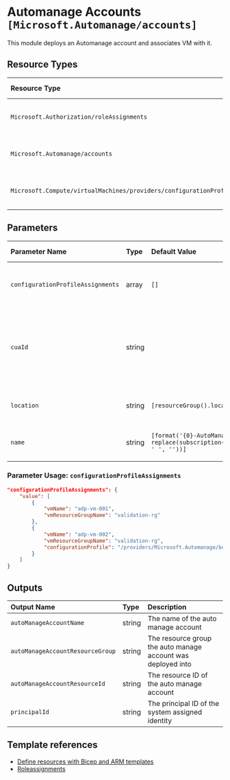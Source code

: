 # Automanage Accounts `[Microsoft.Automanage/accounts]`

This module deploys an Automanage account and associates VM with it.

## Resource Types

| Resource Type | API Version |
| :-- | :-- |
| `Microsoft.Authorization/roleAssignments` | 2020-04-01-preview |
| `Microsoft.Automanage/accounts` | 2020-06-30-preview |
| `Microsoft.Compute/virtualMachines/providers/configurationProfileAssignments` | 2021-04-30-preview |

## Parameters

| Parameter Name | Type | Default Value | Possible Values | Description |
| :-- | :-- | :-- | :-- | :-- |
| `configurationProfileAssignments` | array | `[]` |  | Optional. Any VM configuration profile assignments |
| `cuaId` | string |  |  | Optional. Customer Usage Attribution ID (GUID). This GUID must be previously registered. |
| `location` | string | `[resourceGroup().location]` |  | Optional. The location of automanage |
| `name` | string | `[format('{0}-AutoManage', replace(subscription().displayName, ' ', ''))]` |  | Optional. The name of automanage account |

### Parameter Usage: `configurationProfileAssignments`

```json
"configurationProfileAssignments": {
    "value": [
        {
            "vmName": "adp-vm-001",
            "vmResourceGroupName": "validation-rg"
        },
        {
            "vmName": "adp-vm-002",
            "vmResourceGroupName": "validation-rg",
            "configurationProfile": "/providers/Microsoft.Automanage/bestPractices/AzureBestPracticesDevTest"
        }
    ]
}
```

## Outputs

| Output Name | Type | Description |
| :-- | :-- | :-- |
| `autoManageAccountName` | string | The name of the auto manage account |
| `autoManageAccountResourceGroup` | string | The resource group the auto manage account was deployed into |
| `autoManageAccountResourceId` | string | The resource ID of the auto manage account |
| `principalId` | string | The principal ID of the system assigned identity |

## Template references

- [Define resources with Bicep and ARM templates](https://docs.microsoft.com/en-us/azure/templates)
- [Roleassignments](https://docs.microsoft.com/en-us/azure/templates/Microsoft.Authorization/2020-04-01-preview/roleAssignments)
